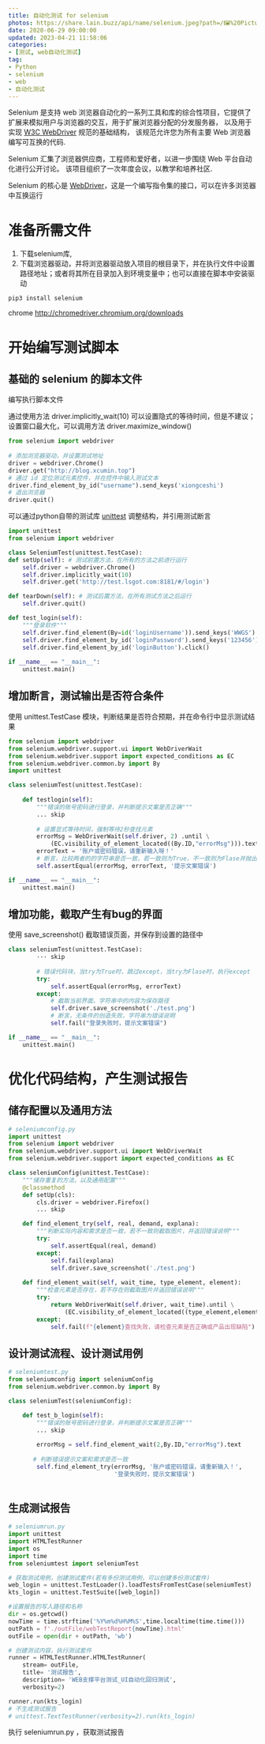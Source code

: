 ```yaml
---
title: 自动化测试 for selenium
photos: https://share.lain.buzz/api/name/selenium.jpeg?path=/🖼%20Picture/图床/博客/selenium.jpeg
date: 2020-06-29 09:00:00
updated: 2023-04-21 11:58:06
categories: 
- [测试, web自动化测试]
tag: 
- Python
- selenium
- web
- 自动化测试
---
```



Selenium 是支持 web 浏览器自动化的一系列工具和库的综合性项目，它提供了扩展来模拟用户与浏览器的交互，用于扩展浏览器分配的分发服务器， 以及用于实现 [W3C WebDriver](https://www.w3.org/TR/webdriver/) 规范的基础结构， 该规范允许您为所有主要 Web 浏览器编写可互换的代码.

Selenium 汇集了浏览器供应商，工程师和爱好者，以进一步围绕 Web 平台自动化进行公开讨论。 该项目组织了一次年度会议，以教学和培养社区.

Selenium 的核心是 [WebDriver](https://www.selenium.dev/zh-cn/documentation/webdriver/)，这是一个编写指令集的接口，可以在许多浏览器中互换运行

<!--more-->

# 准备所需文件

1. 下载selenium库,
2. 下载浏览器驱动，并将浏览器驱动放入项目的根目录下，并在执行文件中设置路径地址；或者将其所在目录加入到环境变量中；也可以直接在脚本中安装驱动

```shell
pip3 install selenium
```

chrome http://chromedriver.chromium.org/downloads


# 开始编写测试脚本

## 基础的 selenium 的脚本文件

编写执行脚本文件

通过使用方法 driver.implicitly_wait(10) 可以设置隐式的等待时间，但是不建议；设置窗口最大化，可以调用方法 driver.maximize_window() 

```python
from selenium import webdriver
	
# 添加浏览器驱动，并设置测试地址
driver = webdriver.Chrome()
driver.get("http://blog.xcumin.top")
# 通过 id 定位测试元素控件，并在控件中输入测试文本
driver.find_element_by_id("username").send_keys('xiongceshi')
# 退出浏览器
driver.quit()

```

可以通过python自带的测试库 [unittest](https://docs.python.org/zh-cn/3/library/unittest.html) 调整结构，并引用测试断言

```python
import unittest
from selenium import webdriver

class SeleniumTest(unittest.TestCase):
def setUp(self): # 测试前置方法，在所有的方法之前进行运行
	self.driver = webdriver.Chrome()
	self.driver.implicitly_wait(10)
	self.driver.get('http://test.lsgot.com:8181/#/login')

def tearDown(self): # 测试后置方法，在所有测试方法之后运行
	self.driver.quit()

def test_login(self):
	"""登录软件"""
	self.driver.find_element(By=id('loginUsername')).send_keys('WWGS')
	self.driver.find_element_by_id('loginPassword').send_keys('123456')
	self.driver.find_element_by_id('loginButton').click()
	
if __name__ == "__main__":
    unittest.main()
```

## 增加断言，测试输出是否符合条件

使用 unittest.TestCase 模块，判断结果是否符合预期，并在命令行中显示测试结果

```python
from selenium import webdriver
from selenium.webdriver.support.ui import WebDriverWait
from selenium.webdriver.support import expected_conditions as EC
from selenium.webdriver.common.by import By
import unittest

class seleniumTest(unittest.TestCase):
		
    def testlogin(self):
        """错误的账号密码进行登录，并判断提示文案是否正确"""       
		... skip
        
        # 设置显式等待时间，强制等待2秒查找元素
        errorMsg = WebDriverWait(self.driver, 2) .until \
        	(EC.visibility_of_element_located((By.ID,"errorMsg"))).text
        errorText = '账户或密码错误，请重新输入呀！'
        # 断言，比较两者的的字符串是否一致，若一致则为True，不一致则为Flase并抛出错误
        self.assertEqual(errorMsg, errorText, '提示文案错误')

if __name__ == "__main__":
    unittest.main()
```

## 增加功能，截取产生有bug的界面

使用 save_screenshot() 截取错误页面，并保存到设置的路径中

```python
class seleniumTest(unittest.TestCase):
		··· skip  
        
        # 错误代码块，当try为True时，跳过except，当try为Flase时，执行except
        try:
            self.assertEqual(errorMsg, errorText)
        except:
            # 截取当前界面，字符串中的内容为保存路径
            self.driver.save_screenshot('./test.png')
            # 断言，无条件的创造失败，字符串为错误说明
            self.fail("登录失败时，提示文案错误")

if __name__ == "__main__":
    unittest.main()
```

# 优化代码结构，产生测试报告

## 储存配置以及通用方法

```python
# seleniumconfig.py
import unittest
from selenium import webdriver
from selenium.webdriver.support.ui import WebDriverWait
from selenium.webdriver.support import expected_conditions as EC

class seleniumConfig(unittest.TestCase):
	"""储存重复的方法，以及通用配置"""
    @classmethod
    def setUp(cls):
        cls.driver = webdriver.Firefox()	
		... skip

    def find_element_try(self, real, demand, explana):
        """判断实际内容和需求是否一致，若不一致则截取图片，并返回错误说明"""
		try:
            self.assertEqual(real, demand)
		except:
            self.fail(explana)
            self.driver.save_screenshot('./test.png')   
    
	def find_element_wait(self, wait_time, type_element, element):
        """检查元素是否存在，若不存在则截取图片并返回错误说明"""
        try:
            return WebDriverWait(self.driver, wait_time).until \
                (EC.visibility_of_element_located((type_element,element)))
        except:
            self.fail(f"{element}查找失败，请检查元素是否正确或产品出现缺陷") #格式化字符串
```

## 设计测试流程、设计测试用例

```python
# seleniumtest.py
from seleniumconfig import seleniumConfig
from selenium.webdriver.common.by import By

class seleniumTest(seleniumConfig):

    def test_b_login(self):
        """错误的账号密码进行登录，并判断提示文案是否正确"""
		... skip
		
        errorMsg = self.find_element_wait(2,By.ID,"errorMsg").text
     
       # 判断错误提示文案和需求是否一致
        self.find_element_try(errorMsg, '账户或密码错误，请重新输入！', 
							  '登录失败时，提示文案错误')
		
```

## 生成测试报告

```python
# seleniumrun.py
import unittest
import HTMLTestRunner
import os
import time
from seleniumtest import seleniumTest

# 获取测试用例，创建测试套件(若有多份测试用例，可以创建多份测试套件)
web_login = unittest.TestLoader().loadTestsFromTestCase(seleniumTest)
kts_login = unittest.TestSuite([web_login])

#设置报告的写入路径和名称
dir = os.getcwd()
nowTime = time.strftime('%Y%m%d%H%M%S',time.localtime(time.time()))
outPath = f'./outFile/webTestReport{nowTime}.html'
outFile = open(dir + outPath, 'wb')

# 创建测试内容，执行测试套件
runner = HTMLTestRunner.HTMLTestRunner(
    stream= outFile,
    title= '测试报告',
    description= 'WEB支撑平台测试_UI自动化回归测试',
    verbosity=2)

runner.run(kts_login)
# 不生成测试报告
# unittest.TextTestRunner(verbosity=2).run(kts_login)
```

执行 seleniumrun.py ，获取测试报告
